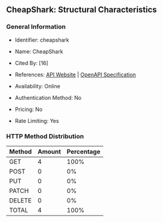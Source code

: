 ## CheapShark: Structural Characteristics

### General Information

- Identifier: cheapshark

- Name: CheapShark

- Cited By: [16]

- References: [API Website](https://apidocs.cheapshark.com) | [OpenAPI Specification](https://apidocs.cheapshark.com)

- Availability: Online

- Authentication Method: No

- Pricing: No

- Rate Limiting: Yes

### HTTP Method Distribution

| Method | Amount | Percentage |
|--------|--------|------------|
| GET | 4 | 100% |
| POST | 0 | 0% |
| PUT | 0 | 0% |
| PATCH | 0 | 0% |
| DELETE | 0 | 0% |
| TOTAL | 4 | 100% |
